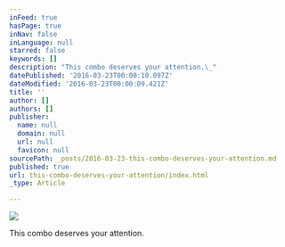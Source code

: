 ```yaml
---
inFeed: true
hasPage: true
inNav: false
inLanguage: null
starred: false
keywords: []
description: "This combo deserves your attention.\_"
datePublished: '2016-03-23T00:00:10.097Z'
dateModified: '2016-03-23T00:00:09.421Z'
title: ''
author: []
authors: []
publisher:
  name: null
  domain: null
  url: null
  favicon: null
sourcePath: _posts/2016-03-23-this-combo-deserves-your-attention.md
published: true
url: this-combo-deserves-your-attention/index.html
_type: Article

---
```

![](https://the-grid-user-content.s3-us-west-2.amazonaws.com/c661175f-5ff6-496e-bf19-92800292d5b4.jpg)

This combo deserves your attention.